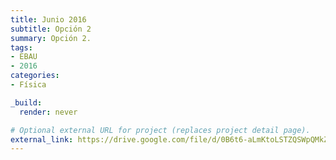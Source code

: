 ```yaml
---
title: Junio 2016
subtitle: Opción 2
summary: Opción 2.
tags:
- EBAU
- 2016
categories:
- Física

_build:
  render: never

# Optional external URL for project (replaces project detail page).
external_link: https://drive.google.com/file/d/0B6t6-aLmKtoLSTZQSWpQMkZReE0/view
---
```

